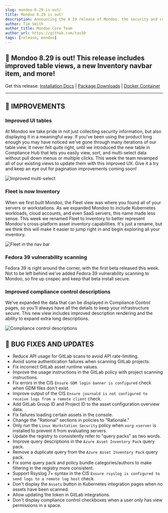 ```yaml
---
slug: mondoo-8.29-is-out/
title: Mondoo 8.29 is out!
description: Announcing the 8.29 release of Mondoo, the security and compliance platform that prioritizes risks that matter most in your infrastructure.
author: Tim Smith
author_title: Mondoo Core Team
author_url: https://github.com/tas50
tags: [release, mondoo]
---
```


## 🥳 Mondoo 8.29 is out! This release includes improved table views, a new Inventory navbar item, and more!

Get this release: [Installation Docs](/cnspec/) | [Package Downloads](https://releases.mondoo.com/cnspec/) | [Docker Container](https://hub.docker.com/r/mondoo/cnspec)

---

## 🧹 IMPROVEMENTS

### Improved UI tables

At Mondoo we take pride in not just collecting security information, but also displaying it in a meaningful way. If you've been using the product long enough you may have noticed we've gone through many iterations of our table view. It never felt quite right, until we introduced the new table in Compliance Hub that lets you easily view, sort, and multi-select data without pull down menus or multiple clicks. This week the team revamped all of our existing views to update them with this improved UX. Give it a try and keep an eye out for pagination improvements coming soon!

![Improved multi-select](/img/releases/2023-09-26-mondoo-8.29-is-out/table.png)

### Fleet is now Inventory

When we first built Mondoo, the Fleet view was where you found all of your servers or workstations. As we expanded Mondoo to include Kubernetes workloads, cloud accounts, and even SaaS servers, this name made less sense. This week we renamed Fleet to Inventory to better represent Mondoo's cross-platform asset inventory capabilities. It's just a rename, but we think this will make it easier to jump right in and begin exploring all your inventory.

![Fleet in the nav bar](/img/releases/2023-09-26-mondoo-8.29-is-out/nav.png)

### Fedora 39 vulnerability scanning

Fedora 39 is right around the corner, with the first beta released this week. Not to be left behind we've added Fedora 39 vulnerability scanning to Mondoo, so fire up cnspec and keep that beta install secure.

### Improved compliance control descriptions

We've expanded the data that can be displayed in Compliance Control pages, so you'll always have all the details to keep your infrastructure secure. This new view includes improved description rendering and the ability to expand extra long descriptions.

![Compliance control descriptions](/img/releases/2023-09-26-mondoo-8.29-is-out/controls.png)

## 🐛 BUG FIXES AND UPDATES

- Reduce API usage for GitLab scans to avoid API rate-limiting.
- Avoid some authentication failures when scanning GitLab projects.
- Fix incorrect GitLab asset runtime values.
- Improve the usage instructions in the GitLab policy with project scanning instructions.
- Fix errors in the CIS `Ensure GDM login banner is configured` check when GDM files don't exist.
- Improve output of the CIS `Ensure journald is not configured to receive logs from a remote client` check.
- Add GitLab Group ID and Project ID to the asset configuration overview data.
- Fix failures loading certain assets in the console.
- Change the "Rational" sections in policies to "Rationale."
- Only run the `Linux Workstation Security` policy when `xorg-xserver` is installed to prevent it from evaluating servers.
- Update the registry to consistently refer to "query packs" as two words.
- Improve query descriptions in the `Azure Asset Inventory Pack` query pack.
- Remove a duplicate query from the `Azure Asset Inventory Pack` query pack.
- Fix some query pack and policy bundle categories/authors to make filtering in the registry more consistent.
- Support Rsyslog 7+ syntax in the CIS `Ensure rsyslog is configured to send logs to a remote log host` check.
- Don't display the `Assets` button in Kubernetes integration pages when no assets have been scanned.
- Allow updating the token in GitLab integrations.
- Don't display compliance control checkboxes when a user only has view permissions in a space.
